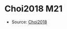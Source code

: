 <a name="material" />

# Choi2018 M21
<script type="application/ld+json">
  {
    "@context": "https://schema.org/",
    "@type": "ChemicalSubstance",
    "http://purl.org/dc/terms/conformsTo":
      {
        "@type": "CreativeWork",
        "@id": "https://bioschemas.org/profiles/ChemicalSubstance/0.4-RELEASE/"
      },
    "@id": "https://egonw.github.io/nanowiki/nanowiki532.html#material",
    "name": "Choi2018 M21",
    "sameAs": "http://127.0.0.1/mediawiki/index.php/Special:URIResolver/Choi2018_M21"
  }
</script>


* Source: [Choi2018](http://127.0.0.1/mediawiki/index.php/Special:URIResolver/Choi2018)
